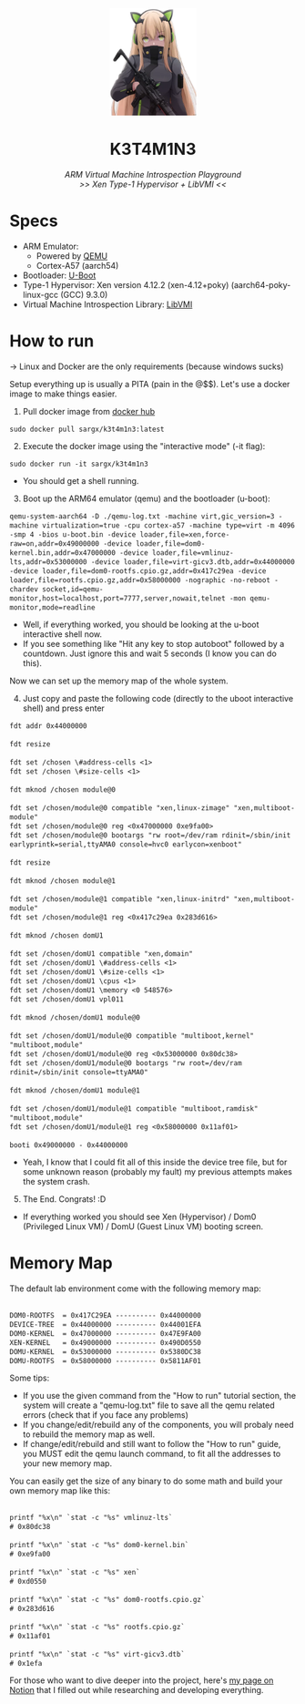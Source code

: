 <div align="center">
  <img src="https://github.com/Sargastico/K3t4m1n3/blob/main/k3t4m1n3_avatar.png" width="30%">
  <h1> K3T4M1N3 </h1>
  <i> ARM Virtual Machine Introspection Playground </i><br>
  <i> >> Xen Type-1 Hypervisor + LibVMI << </b></i>
  <h1></h1>

<div align="left">

# Specs

- ARM Emulator: 
  - Powered by [QEMU](https://www.qemu.org/docs/master/system/target-arm.html)
  - Cortex-A57 (aarch54)
- Bootloader: [U-Boot](https://u-boot.readthedocs.io/en/latest/#)
- Type-1 Hypervisor: Xen version 4.12.2 (xen-4.12+poky) (aarch64-poky-linux-gcc (GCC) 9.3.0)
- Virtual Machine Introspection Library: [LibVMI](https://github.com/libvmi/libvmi)

# How to run

-> Linux and Docker are the only requirements (because windows sucks)

Setup everything up is usually a PITA (pain in the @$$). Let's use a docker image to make things easier.

1. Pull docker image from [docker hub](https://hub.docker.com/r/sargx/k3t4m1n3)

```
sudo docker pull sargx/k3t4m1n3:latest
```

2. Execute the docker image using the "interactive mode" (-it flag):

```
sudo docker run -it sargx/k3t4m1n3
```

- You should get a shell running.


3. Boot up the ARM64 emulator (qemu) and the bootloader (u-boot):

```
qemu-system-aarch64 -D ./qemu-log.txt -machine virt,gic_version=3 -machine virtualization=true -cpu cortex-a57 -machine type=virt -m 4096 -smp 4 -bios u-boot.bin -device loader,file=xen,force-raw=on,addr=0x49000000 -device loader,file=dom0-kernel.bin,addr=0x47000000 -device loader,file=vmlinuz-lts,addr=0x53000000 -device loader,file=virt-gicv3.dtb,addr=0x44000000 -device loader,file=dom0-rootfs.cpio.gz,addr=0x417c29ea -device loader,file=rootfs.cpio.gz,addr=0x58000000 -nographic -no-reboot -chardev socket,id=qemu-monitor,host=localhost,port=7777,server,nowait,telnet -mon qemu-monitor,mode=readline
```

- Well, if everything worked, you should be looking at the u-boot interactive shell now.
- If you see something like "Hit any key to stop autoboot" followed by a countdown. Just ignore this and wait 5 seconds (I know you can do this).

Now we can set up the memory map of the whole system. 

4. Just copy and paste the following code (directly to the uboot interactive shell) and press enter

```
fdt addr 0x44000000

fdt resize

fdt set /chosen \#address-cells <1>
fdt set /chosen \#size-cells <1>

fdt mknod /chosen module@0

fdt set /chosen/module@0 compatible "xen,linux-zimage" "xen,multiboot-module"
fdt set /chosen/module@0 reg <0x47000000 0xe9fa00>
fdt set /chosen/module@0 bootargs "rw root=/dev/ram rdinit=/sbin/init   earlyprintk=serial,ttyAMA0 console=hvc0 earlycon=xenboot"

fdt resize

fdt mknod /chosen module@1

fdt set /chosen/module@1 compatible "xen,linux-initrd" "xen,multiboot-module"
fdt set /chosen/module@1 reg <0x417c29ea 0x283d616>

fdt mknod /chosen domU1

fdt set /chosen/domU1 compatible "xen,domain"
fdt set /chosen/domU1 \#address-cells <1>
fdt set /chosen/domU1 \#size-cells <1>
fdt set /chosen/domU1 \cpus <1>
fdt set /chosen/domU1 \memory <0 548576>
fdt set /chosen/domU1 vpl011

fdt mknod /chosen/domU1 module@0

fdt set /chosen/domU1/module@0 compatible "multiboot,kernel" "multiboot,module"
fdt set /chosen/domU1/module@0 reg <0x53000000 0x80dc38>
fdt set /chosen/domU1/module@0 bootargs "rw root=/dev/ram rdinit=/sbin/init console=ttyAMA0"

fdt mknod /chosen/domU1 module@1

fdt set /chosen/domU1/module@1 compatible "multiboot,ramdisk" "multiboot,module"
fdt set /chosen/domU1/module@1 reg <0x58000000 0x11af01>

booti 0x49000000 - 0x44000000
```
- Yeah, I know that I could fit all of this inside the device tree file, but for some unknown reason (probably my fault) my previous attempts makes the system crash.

5. The End. Congrats! :D

- If everything worked you should see Xen (Hypervisor) / Dom0 (Privileged Linux VM) / DomU (Guest Linux VM) booting screen.

# Memory Map


The default lab environment come with the following memory map:

```

DOM0-ROOTFS  = 0x417C29EA ---------- 0x44000000
DEVICE-TREE  = 0x44000000 ---------- 0x44001EFA
DOM0-KERNEL  = 0x47000000 ---------- 0x47E9FA00
XEN-KERNEL   = 0x49000000 ---------- 0x490D0550
DOMU-KERNEL  = 0x53000000 ---------- 0x5380DC38
DOMU-ROOTFS  = 0x58000000 ---------- 0x5811AF01

```

Some tips:
- If you use the given command from the "How to run" tutorial section, the system will create a "qemu-log.txt" file to save all the qemu related errors (check that if you face any problems)
- If you change/edit/rebuild any of the components, you will probaly need to rebuild the memory map as well.
- If change/edit/rebuild and still want to follow the "How to run" guide, you MUST edit the qemu launch command, to fit all the addresses to your new memory map.

You can easily get the size of any binary to do some math and build your own memory map like this:

```

printf "%x\n" `stat -c "%s" vmlinuz-lts`
# 0x80dc38

printf "%x\n" `stat -c "%s" dom0-kernel.bin`
# 0xe9fa00

printf "%x\n" `stat -c "%s" xen`
# 0xd0550

printf "%x\n" `stat -c "%s" dom0-rootfs.cpio.gz`
# 0x283d616

printf "%x\n" `stat -c "%s" rootfs.cpio.gz`
# 0x11af01

printf "%x\n" `stat -c "%s" virt-gicv3.dtb`
# 0x1efa

```

For those who want to dive deeper into the project, here's [my page on Notion](https://lofty-windscreen-3e7.notion.site/Roadmap-to-K3T4M1N3-e09a5bb5c6b84e95bcaeaa47eaa234ce) that I filled out while researching and developing everything.
